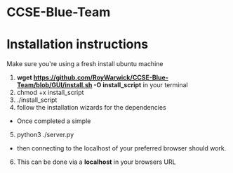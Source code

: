 # CCSE-Blue-Team
# Installation instructions
Make sure you're using a fresh install ubuntu machine

1. **wget https://github.com/RoyWarwick/CCSE-Blue-Team/blob/GUI/install.sh -O install_script** in your terminal
2. chmod +x install_script
3. ./install_script 
4. follow the installation wizards for the dependencies 
+ Once completed a simple
5. python3 ./server.py
+ then connecting to the localhost of your preferred browser should work.
6. This can be done via a **localhost** in your browsers URL
